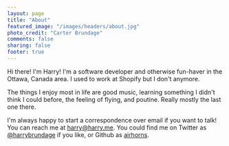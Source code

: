 ```yaml
---
layout: page
title: "About"
featured_image: "/images/headers/about.jpg"
photo_credit: "Carter Brundage"
comments: false
sharing: false
footer: true
---
```


Hi there! I'm Harry! I'm a software developer and otherwise fun-haver in the Ottawa, Canada area. I used to work at Shopify but I don't anymore.

The things I enjoy most in life are good music, learning something I didn't think I could before, the feeling of flying, and poutine. Really mostly the last one there.

I'm always happy to start a correspondence over email if you want to talk! You can reach me at [harry@harry.me](mailto:harry@harry.me). You could find me on Twitter as [@harrybrundage](https://twitter.com/harrybrundage) if you like, or Github as [airhorns](https://github.com/airhorns).
